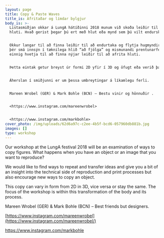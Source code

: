 ```yaml
---
layout: page
title: Copy & Paste Waves
title_is: Afritaðar og límdar bylgjur
body_is: >-
  Listasmiðjan okkar á LungA hátíðinni 2018 munum við skoða leiðir til að afrita
  hluti. Hvað gerist þegar þú ert með hlut eða mynd sem þú vilt endurskapa?


  Okkur langar til að finna leiðir til að endurtaka og flytja hugmyndir og gefa
  þér smá innsýn í tæknilega hlið “að fjölga” og mismunandi prentunarferla en
  einnig hvetja til að finna nýjar leiðir til að afrita hluti.


  Þetta eintak getur breyst úr formi 2D yfir í 3D og öfugt eða verið það sama.


  Áherslan í smiðjunni er um þessa umbreytingar á líkamlegu ferli.


  Mareen Wrobel (GER) & Mark Bohle (BCN) – Bestu vinir og hönnuðir .


  <https://www.instagram.com/mareenwrobel>


  <https://www.instagram.com/markbohle>
cover_photo: /img/uploads/62d6a97c-c2ee-4b5f-bcd6-057960db881b.jpg
images: []
type: workshop
---
```

Our workshop at the LungA festival 2018 will be an examination of ways to copy figures. What happens when you have an object or an image that you want to reproduce?

We would like to find ways to repeat and transfer ideas and give you a bit of an insight into the technical side of reproduction and print processes but also encourage new ways to copy an object.

This copy can vary in form from 2D in 3D, vice versa or stay the same. The focus of the workshop is within this transformation of the body and its process.

Mareen Wrobel (GER) & Mark Bohle (BCN) – Best friends but designers.

[https://www.instagram.com/mareenwrobel](https://www.instagram.com/mareenwrobel/)

<https://www.instagram.com/markbohle>
